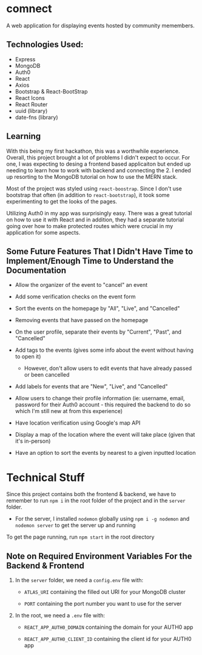 # comnect

A web application for displaying events hosted by community memembers.

## Technologies Used:

- Express
- MongoDB
- Auth0
- React
- Axios
- Bootstrap & React-BootStrap
- React Icons
- React Router
- uuid (library)
- date-fns (library)

## Learning

With this being my first hackathon, this was a worthwhile experience. Overall, this project brought a lot of problems I didn't expect to occur. For one, I was expecting to desing a frontend based applicaiton but ended up needing to learn how to work with backend and connecting the 2. I ended up resorting to the MongoDB tutorial on how to use the MERN stack.

Most of the project was styled using `react-boostrap`. Since I don't use bootstrap that often (in addition to `react-bootstrap`), it took some experimenting to get the looks of the pages.

Utilizing Auth0 in my app was surprisingly easy. There was a great tutorial on how to use it with React and in addition, they had a separate tutorial going over how to make protected routes which were crucial in my application for some aspects.

## Some Future Features That I Didn't Have Time to Implement/Enough Time to Understand the Documentation

- Allow the organizer of the event to "cancel" an event
- Add some verification checks on the event form
- Sort the events on the homepage by "All", "Live", and "Cancelled"
- Removing events that have passed on the homepage
- On the user profile, separate their events by "Current", "Past", and "Cancelled"
- Add tags to the events (gives some info about the event without having to open it)

  - However, don't allow users to edit events that have already passed or been cancelled

- Add labels for events that are "New", "Live", and "Cancelled"
- Allow users to change their profile information (ie: username, email, password for their Auth0 account - this required the backend to do so which I'm still new at from this experience)
- Have location verification using Google's map API
- Display a map of the location where the event will take place (given that it's in-person)
- Have an option to sort the events by nearest to a given inputted location

# Technical Stuff

Since this project contains both the frontend & backend, we have to remember to run `npm i` in the root folder of the project and in the `server` folder.

- For the server, I installed `nodemon` globally using `npm i -g nodemon` and `nodemon server` to get the server up and running

To get the page running, run `npm start` in the root directory

## Note on Required Environment Variables For the Backend & Frontend

1. In the `server` folder, we need a `config.env` file with:

   - `ATLAS_URI` containing the filled out URI for your MongoDB cluster

   - `PORT` containing the port number you want to use for the server

2. In the root, we need a `.env` file with:

   - `REACT_APP_AUTH0_DOMAIN` containing the domain for your AUTH0 app

   - `REACT_APP_AUTH0_CLIENT_ID` containing the client id for your AUTH0 app
